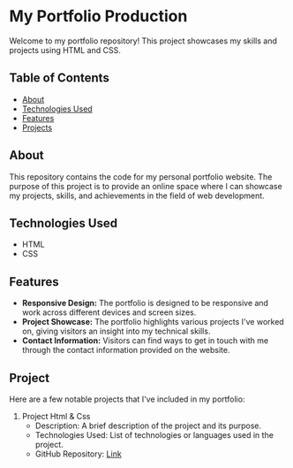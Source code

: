 # My Portfolio Production

Welcome to my portfolio repository! This project showcases my skills and projects using HTML and CSS.

## Table of Contents

- [About](#about)
- [Technologies Used](#technologies-used)
- [Features](#features)
- [Projects](#projects)

## About

This repository contains the code for my personal portfolio website. The purpose of this project is to provide an online space where I can showcase my projects, skills, and achievements in the field of web development.

## Technologies Used

- HTML
- CSS

## Features

- **Responsive Design:** The portfolio is designed to be responsive and work across different devices and screen sizes.
- **Project Showcase:** The portfolio highlights various projects I've worked on, giving visitors an insight into my technical skills.
- **Contact Information:** Visitors can find ways to get in touch with me through the contact information provided on the website.

## Project

Here are a few notable projects that I've included in my portfolio:

1. Project Html & Css
   - Description: A brief description of the project and its purpose.
   - Technologies Used: List of technologies or languages used in the project.
   - GitHub Repository: [Link](https://github.com/peacetheboy/Mycode)
